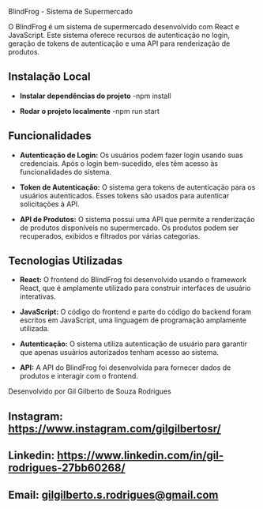  BlindFrog - Sistema de Supermercado

O BlindFrog é um sistema de supermercado desenvolvido com React e JavaScript. Este sistema oferece recursos de autenticação no login, geração de tokens de autenticação e uma API para renderização de produtos.

## Instalação Local

- **Instalar dependências do projeto**
-npm install

- **Rodar o projeto localmente**
-npm run start



## Funcionalidades

- **Autenticação de Login:** Os usuários podem fazer login usando suas credenciais. Após o login bem-sucedido, eles têm acesso às funcionalidades do sistema.

- **Token de Autenticação:** O sistema gera tokens de autenticação para os usuários autenticados. Esses tokens são usados para autenticar solicitações à API.

- **API de Produtos:** O sistema possui uma API que permite a renderização de produtos disponíveis no supermercado. Os produtos podem ser recuperados, exibidos e filtrados por várias categorias.

## Tecnologias Utilizadas

- **React:** O frontend do BlindFrog foi desenvolvido usando o framework React, que é amplamente utilizado para construir interfaces de usuário interativas.

- **JavaScript:** O código do frontend e parte do código do backend foram escritos em JavaScript, uma linguagem de programação amplamente utilizada.

- **Autenticação:** O sistema utiliza autenticação de usuário para garantir que apenas usuários autorizados tenham acesso ao sistema.

- **API:** A API do BlindFrog foi desenvolvida para fornecer dados de produtos e interagir com o frontend.

Desenvolvido por Gil Gilberto de Souza Rodrigues

## Instagram: https://www.instagram.com/gilgilbertosr/
## Linkedin: https://www.linkedin.com/in/gil-rodrigues-27bb60268/
## Email: gilgilberto.s.rodrigues@gmail.com
